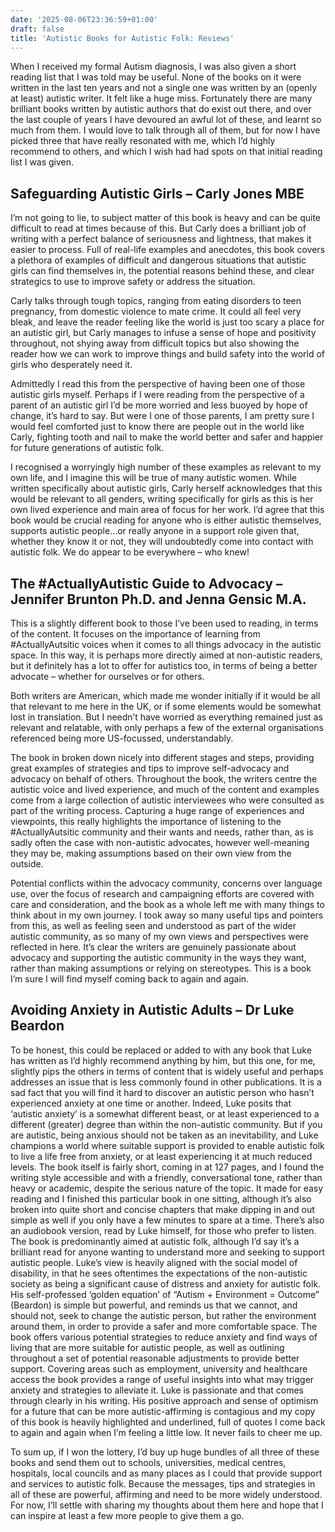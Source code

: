 ```yaml
---
date: '2025-08-06T23:36:59+01:00'
draft: false
title: 'Autistic Books for Autistic Folk: Reviews'
---
```

When I received my formal Autism diagnosis, I was also given a short reading list that I was told may be useful. None of the books on it were written in the last ten years and not a single one was written by an (openly at least) autistic writer. It felt like a huge miss. Fortunately there are many brilliant books written by autistic authors that do exist out there, and over the last couple of years I have devoured an awful lot of these, and learnt so much from them.
I would love to talk through all of them, but for now I have picked three that have really resonated with me, which I’d highly recommend to others, and which I wish had had spots on that initial reading list I was given.

## Safeguarding Autistic Girls – Carly Jones MBE

I’m not going to lie, to subject matter of this book is heavy and can be quite difficult to read at times because of this. But Carly does a brilliant job of writing with a perfect balance of seriousness and lightness, that makes it easier to process. Full of real-life examples and anecdotes, this book covers a plethora of examples of difficult and dangerous situations that autistic girls can find themselves in, the potential reasons behind these, and clear strategics to use to improve safety or address the situation.

Carly talks through tough topics, ranging from eating disorders to teen pregnancy, from domestic violence to mate crime. It could all feel very bleak, and leave the reader feeling like the world is just too scary a place for an autistic girl, but Carly manages to infuse a sense of hope and positivity throughout, not shying away from difficult topics but also showing the reader how we can work to improve things and build safety into the world of girls who desperately need it.

Admittedly I read this from the perspective of having been one of those autistic girls myself. Perhaps if I were reading from the perspective of a parent of an autistic girl I’d be more worried and less buoyed by hope of change, it’s hard to say. But were I one of those parents, I am pretty sure I would feel comforted just to know there are people out in the world like Carly, fighting tooth and nail to make the world better and safer and happier for future generations of autistic folk.

I recognised a worryingly high number of these examples as relevant to my own life, and I imagine this will be true of many autistic women. While written specifically about autistic girls, Carly herself acknowledges that this would be relevant to all genders, writing specifically for girls as this is her own lived experience and main area of focus for her work. I’d agree that this book would be crucial reading for anyone who is either autistic themselves, supports autistic people…or really anyone in a support role given that, whether they know it or not, they will undoubtedly come into contact with autistic folk. We do appear to be everywhere – who knew!

## The #ActuallyAutistic Guide to Advocacy – Jennifer Brunton Ph.D. and Jenna Gensic M.A.

This is a slightly different book to those I’ve been used to reading, in terms of the content. It focuses on the importance of learning from #ActuallyAutsitic voices when it comes to all things advocacy in the autistic space. In this way, it is perhaps more directly aimed at non-autistic readers, but it definitely has a lot to offer for autistics too, in terms of being a better advocate – whether for ourselves or for others.

Both writers are American, which made me wonder initially if it would be all that relevant to me here in the UK, or if some elements would be somewhat lost in translation. But I needn’t have worried as everything remained just as relevant and relatable, with only perhaps a few of the external organisations referenced being more US-focussed, understandably.

The book in broken down nicely into different stages and steps, providing great examples of strategies and tips to improve self-advocacy and advocacy on behalf of others. Throughout the book, the writers centre the autistic voice and lived experience, and much of the content and examples come from a large collection of autistic interviewees who were consulted as part of the writing process. Capturing a huge range of experiences and viewpoints, this really highlights the importance of listening to the #ActuallyAutsitic community and their wants and needs, rather than, as is sadly often the case with non-autistic advocates, however well-meaning they may be, making assumptions based on their own view from the outside.

Potential conflicts within the advocacy community, concerns over language use, over the focus of research and campaigning efforts are covered with care and consideration, and the book as a whole left me with many things to think about in my own journey. I took away so many useful tips and pointers from this, as well as feeling seen and understood as part of the wider autistic community, as so many of my own views and perspectives were reflected in here. It’s clear the writers are genuinely passionate about advocacy and supporting the autistic community in the ways they want, rather than making assumptions or relying on stereotypes. This is a book I’m sure I will find myself coming back to again and again.

## Avoiding Anxiety in Autistic Adults – Dr Luke Beardon

To be honest, this could be replaced or added to with any book that Luke has written as I’d highly recommend anything by him, but this one, for me, slightly pips the others in terms of content that is widely useful and perhaps addresses an issue that is less commonly found in other publications.
It is a sad fact that you will find it hard to discover an autistic person who hasn’t experienced anxiety at one time or another. Indeed, Luke posits that ‘autistic anxiety’ is a somewhat different beast, or at least experienced to a different (greater) degree than within the non-autistic community. But if you are autistic, being anxious should not be taken as an inevitability, and Luke champions a world where suitable support is provided to enable autistic folk to live a life free from anxiety, or at least experiencing it at much reduced levels.
The book itself is fairly short, coming in at 127 pages, and I found the writing style accessible and with a friendly, conversational tone, rather than heavy or academic, despite the serious nature of the topic. It made for easy reading and I finished this particular book in one sitting, although it’s also broken into quite short and concise chapters that make dipping in and out simple as well if you only have a few minutes to spare at a time. There’s also an audiobook version, read by Luke himself, for those who prefer to listen.
The book is predominantly aimed at autistic folk, although I’d say it’s a brilliant read for anyone wanting to understand more and seeking to support autistic people. Luke’s view is heavily aligned with the social model of disability, in that he sees oftentimes the expectations of the non-autistic society as being a significant cause of distress and anxiety for autistic folk. His self-professed ‘golden equation’ of “Autism + Environment = Outcome” (Beardon) is simple but powerful, and reminds us that we cannot, and should not, seek to change the autistic person, but rather the environment around them, in order to provide a safer and more comfortable space. The book offers various potential strategies to reduce anxiety and find ways of living that are more suitable for autistic people, as well as outlining throughout a set of potential reasonable adjustments to provide better support.
Covering areas such as employment, university and healthcare access the book provides a range of useful insights into what may trigger anxiety and strategies to alleviate it. Luke is passionate and that comes through clearly in his writing. His positive approach and sense of optimism for a future that can be more autistic-affirming is contagious and my copy of this book is heavily highlighted and underlined, full of quotes I come back to again and again when I’m feeling a little low. It never fails to cheer me up.

To sum up, if I won the lottery, I’d buy up huge bundles of all three of these books and send them out to schools, universities, medical centres, hospitals, local councils and as many places as I could that provide support and services to autistic folk. Because the messages, tips and strategies in all of these are powerful, affirming and need to be more widely understood. For now, I’ll settle with sharing my thoughts about them here and hope that I can inspire at least a few more people to give them a go.